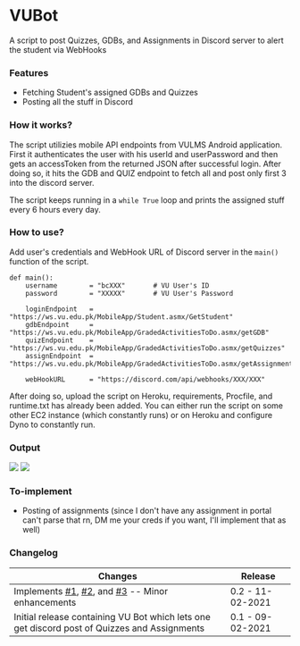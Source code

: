 # VUBot
A script to post Quizzes, GDBs, and Assignments in Discord server to alert the student via WebHooks

### Features
- Fetching Student's assigned GDBs and Quizzes
- Posting all the stuff in Discord

### How it works?
<p>The script utilizies mobile API endpoints from VULMS Android application. First it authenticates the user with his userId and userPassword and then gets an accessToken from the returned JSON after successful login. After doing so, it hits the GDB and QUIZ endpoint to fetch all and post only first 3 into the discord server. 
    
The script keeps running in a `while True` loop and prints the assigned stuff every 6 hours every day.</p>

### How to use?
Add user's credentials and WebHook URL of Discord server in the `main()` function of the script. 

```python3
def main():
    username        = "bcXXX"       # VU User's ID
    password        = "XXXXX"       # VU User's Password

    loginEndpoint   = "https://ws.vu.edu.pk/MobileApp/Student.asmx/GetStudent"
    gdbEndpoint     = "https://ws.vu.edu.pk/MobileApp/GradedActivitiesToDo.asmx/getGDB"
    quizEndpoint    = "https://ws.vu.edu.pk/MobileApp/GradedActivitiesToDo.asmx/getQuizzes"
    assignEndpoint  = "https://ws.vu.edu.pk/MobileApp/GradedActivitiesToDo.asmx/getAssignments"

    webHookURL      = "https://discord.com/api/webhooks/XXX/XXX"
```

After doing so, upload the script on Heroku, requirements, Procfile, and runtime.txt has already been added. You can either run the script on some other EC2 instance (which constantly runs) or on Heroku and configure Dyno to constantly run. 

### Output

<img src="https://i.imgur.com/AKfRaDJ.png">

<img src="https://i.imgur.com/HdwlM6t.png">

### To-implement
- Posting of assignments (since I don't have any assignment in portal can't parse that rn, DM me your creds if you want, I'll implement that as well)

### Changelog
| Changes                                                                                                   | Release                                             
| --------------------------------------------------------------------------------------------------------- | --------------------------------------------------- 
| Implements [#1](https://github.com/Anon-Exploiter/VUBot/issues/1), [#2](https://github.com/Anon-Exploiter/VUBot/issues/2), and [#3](https://github.com/Anon-Exploiter/VUBot/issues/3) -- Minor enhancements                                                           | 0.2 - 11-02-2021                                    
| Initial release containing VU Bot which lets one get discord post of Quizzes and Assignments              | 0.1 - 09-02-2021                                    

